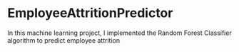 # EmployeeAttritionPredictor

In this machine learning project, I implemented the Random Forest Classifier algorithm to predict employee attrition
